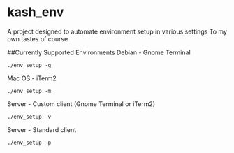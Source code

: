 # kash_env

A project designed to automate environment setup in various settings
To my own tastes of course

##Currently Supported Environments
Debian - Gnome Terminal
```Shell
./env_setup -g
```
Mac OS - iTerm2
```Shell
./env_setup -m
```
Server - Custom client (Gnome Terminal or iTerm2)
```Shell
./env_setup -v
```
Server - Standard client
```Shell
./env_setup -p
```

